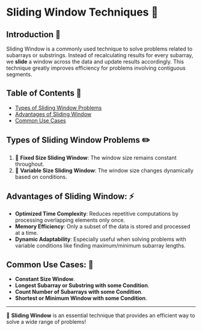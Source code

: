 # Sliding Window Techniques 🛝

## Introduction 📌
Sliding Window is a commonly used technique to solve problems related to subarrays or substrings. Instead of recalculating results for every subarray, we **slide** a window across the data and update results accordingly. This technique greatly improves efficiency for problems involving contiguous segments.

## Table of Contents 📑
- [Types of Sliding Window Problems](#types-of-sliding-window-problems)
- [Advantages of Sliding Window](#advantages-of-sliding-window)
- [Common Use Cases](#common-use-cases)
  
## Types of Sliding Window Problems ✏️ 
1. 🧩 **Fixed Size Sliding Window**: The window size remains constant throughout.
2. 🧪 **Variable Size Sliding Window**: The window size changes dynamically based on conditions.

## Advantages of Sliding Window: ⚡
- **Optimized Time Complexity**: Reduces repetitive computations by processing overlapping elements only once.
- **Memory Efficiency**: Only a subset of the data is stored and processed at a time.
- **Dynamic Adaptability**: Especially useful when solving problems with variable conditions like finding maximum/minimum subarray lengths.

## Common Use Cases: 👀
- **Constant Size Window**.
- **Longest Subarray or Substring with some Condition**.
- **Count Number of Subarrays with some Condition**.
- **Shortest or Minimum Window with some Condition**.

---

🎉 **Sliding Window** is an essential technique that provides an efficient way to solve a wide range of problems!
